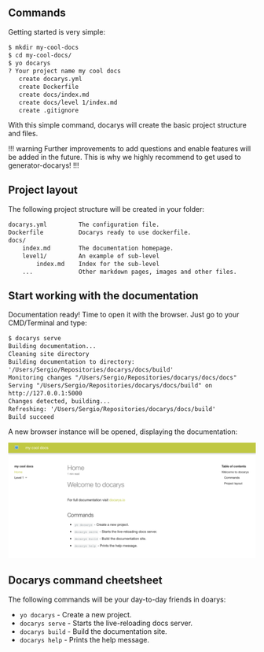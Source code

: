 ## Commands

Getting started is very simple:

```shell
$ mkdir my-cool-docs
$ cd my-cool-docs/
$ yo docarys
? Your project name my cool docs
   create docarys.yml
   create Dockerfile
   create docs/index.md
   create docs/level 1/index.md
   create .gitignore
```

With this simple command, docarys will create the basic project structure and files.

!!! warning
Further improvements to add questions and enable features will be added in the future. This is why we highly recommend to get used to generator-docarys!
!!!

## Project layout

The following project structure will be created in your folder:

    docarys.yml         The configuration file.
    Dockerfile          Docarys ready to use dockerfile.
    docs/
        index.md        The documentation homepage.
        level1/         An example of sub-level
            index.md    Index for the sub-level
        ...             Other markdown pages, images and other files.

## Start working with the documentation

Documentation ready! Time to open it with the browser. Just go to your CMD/Terminal and type:

```shell
$ docarys serve
Building documentation...
Cleaning site directory
Building documentation to directory: '/Users/Sergio/Repositories/docarys/docs/build'
Monitoring changes "/Users/Sergio/Repositories/docarys/docs/docs"
Serving "/Users/Sergio/Repositories/docarys/docs/build" on http://127.0.0.1:5000
Changes detected, building...
Refreshing: '/Users/Sergio/Repositories/docarys/docs/build'
Build succeed
```

A new browser instance will be opened, displaying the documentation:

![docarys serve](img/docarys-serve.png)

## Docarys command cheetsheet

The following commands will be your day-to-day friends in doarys:

* ```yo docarys``` - Create a new project.
* ```docarys serve``` - Starts the live-reloading docs server.
* ```docarys build``` - Build the documentation site.
* ```docarys help``` - Prints the help message.